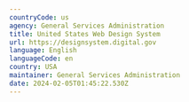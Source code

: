 ```yaml
---
countryCode: us
agency: General Services Administration
title: United States Web Design System
url: https://designsystem.digital.gov
language: English
languageCode: en
country: USA
maintainer: General Services Administration
date: 2024-02-05T01:45:22.530Z
---
```

